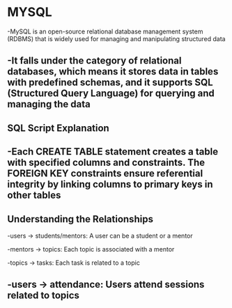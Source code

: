# MYSQL  

-MySQL is an open-source relational database management system (RDBMS) that is widely used for managing and manipulating structured data

-It falls under the category of relational databases, which means it stores data in tables with predefined schemas, and it supports SQL (Structured Query Language) for querying and managing the data
-
## SQL Script Explanation

-Each CREATE TABLE statement creates a table with specified columns and constraints. The FOREIGN KEY constraints ensure referential integrity by linking columns to primary keys in other tables
-
## Understanding the Relationships

-users -> students/mentors: A user can be a student or a mentor

-mentors -> topics: Each topic is associated with a mentor

-topics -> tasks: Each task is related to a topic

-users -> attendance: Users attend sessions related to topics
-
